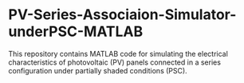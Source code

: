 # PV-Series-Associaion-Simulator-underPSC-MATLAB
This repository contains MATLAB code for simulating the electrical characteristics of photovoltaic (PV) panels connected in a series configuration under partially shaded conditions (PSC).  
